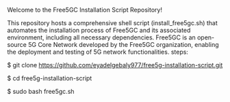 
Welcome to the Free5GC Installation Script Repository!

This repository hosts a comprehensive shell script (install_free5gc.sh) that automates the installation process of Free5GC and its associated environment, including all necessary dependencies. Free5GC is an open-source 5G Core Network developed by the Free5GC organization, enabling the deployment and testing of 5G network functionalities.
steps:

$ git clone https://github.com/eyadelgebaly977/free5g-installation-script.git

$ cd free5g-installation-script

$ sudo bash free5gc.sh